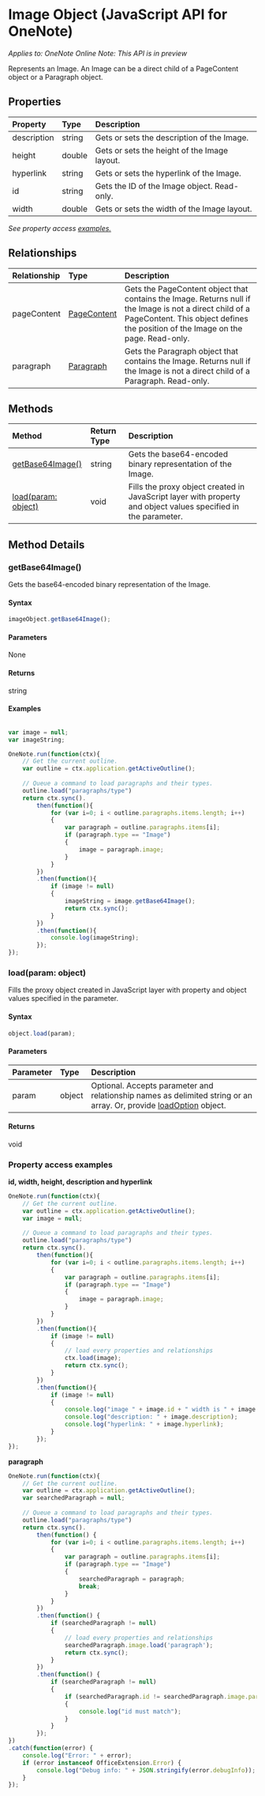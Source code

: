 # Image Object (JavaScript API for OneNote)

_Applies to: OneNote Online_
_Note: This API is in preview_

Represents an Image. An Image can be a direct child of a PageContent object or a Paragraph object.

## Properties

| Property	   | Type	|Description
|:---------------|:--------|:----------|
|description|string|Gets or sets the description of the Image.|
|height|double|Gets or sets the height of the Image layout.|
|hyperlink|string|Gets or sets the hyperlink of the Image.|
|id|string|Gets the ID of the Image object. Read-only.|
|width|double|Gets or sets the width of the Image layout.|

_See property access [examples.](#property-access-examples)_

## Relationships
| Relationship | Type	|Description|
|:---------------|:--------|:----------|
|pageContent|[PageContent](pagecontent.md)|Gets the PageContent object that contains the Image. Returns null if the Image is not a direct child of a PageContent. This object defines the position of the Image on the page. Read-only.|
|paragraph|[Paragraph](paragraph.md)|Gets the Paragraph object that contains the Image. Returns null if the Image is not a direct child of a Paragraph. Read-only.|

## Methods

| Method		   | Return Type	|Description|
|:---------------|:--------|:----------|
|[getBase64Image()](#getbase64image)|string|Gets the base64-encoded binary representation of the Image.|
|[load(param: object)](#loadparam-object)|void|Fills the proxy object created in JavaScript layer with property and object values specified in the parameter.|

## Method Details


### getBase64Image()
Gets the base64-encoded binary representation of the Image.

#### Syntax
```js
imageObject.getBase64Image();
```

#### Parameters
None

#### Returns
string

#### Examples
```js

var image = null;
var imageString;

OneNote.run(function(ctx){
    // Get the current outline.         
    var outline = ctx.application.getActiveOutline();
    
    // Queue a command to load paragraphs and their types. 
    outline.load("paragraphs/type")
    return ctx.sync().
        then(function(){
            for (var i=0; i < outline.paragraphs.items.length; i++)
            {
                var paragraph = outline.paragraphs.items[i];
                if (paragraph.type == "Image")
                {
                    image = paragraph.image;
                }
            }
        })
        .then(function(){
            if (image != null)
            {
                imageString = image.getBase64Image();
                return ctx.sync();
            }
        })
        .then(function(){
            console.log(imageString);
        });
});
```
### load(param: object)
Fills the proxy object created in JavaScript layer with property and object values specified in the parameter.

#### Syntax
```js
object.load(param);
```

#### Parameters
| Parameter	   | Type	|Description|
|:---------------|:--------|:----------|
|param|object|Optional. Accepts parameter and relationship names as delimited string or an array. Or, provide [loadOption](loadoption.md) object.|

#### Returns
void
### Property access examples
**id, width, height, description and hyperlink**
```js
OneNote.run(function(ctx){
    // Get the current outline.         
    var outline = ctx.application.getActiveOutline();
    var image = null;
    
    // Queue a command to load paragraphs and their types. 
    outline.load("paragraphs/type")
    return ctx.sync().
        then(function(){
            for (var i=0; i < outline.paragraphs.items.length; i++)
            {
                var paragraph = outline.paragraphs.items[i];
                if (paragraph.type == "Image")
                {
                    image = paragraph.image;
                }
            }
        })
        .then(function(){
            if (image != null)
            {
                // load every properties and relationships
                ctx.load(image);
                return ctx.sync();
            }
        })
        .then(function(){
            if (image != null)
            {                   
                console.log("image " + image.id + " width is " + image.width + " height is " + image.height);
                console.log("description: " + image.description);                   
                console.log("hyperlink: " + image.hyperlink);
            }
        });
});
```

**paragraph**
```js
OneNote.run(function(ctx){
    // Get the current outline.         
    var outline = ctx.application.getActiveOutline();
    var searchedParagraph = null;
    
    // Queue a command to load paragraphs and their types. 
    outline.load("paragraphs/type")
    return ctx.sync().
        then(function() {
            for (var i=0; i < outline.paragraphs.items.length; i++)
            {
                var paragraph = outline.paragraphs.items[i];
                if (paragraph.type == "Image")
                {
                    searchedParagraph = paragraph;
                    break;
                }
            }
        })
        .then(function() {
            if (searchedParagraph != null)
            {
                // load every properties and relationships
                searchedParagraph.image.load('paragraph');
                return ctx.sync();
            }
        })
        .then(function() {
            if (searchedParagraph != null)
            {                   
                if (searchedParagraph.id != searchedParagraph.image.paragraph.id)
                {
                    console.log("id must match");
                }
            }
        });
})
.catch(function(error) {
    console.log("Error: " + error);
    if (error instanceof OfficeExtension.Error) {
        console.log("Debug info: " + JSON.stringify(error.debugInfo));
    }
}); 
```

